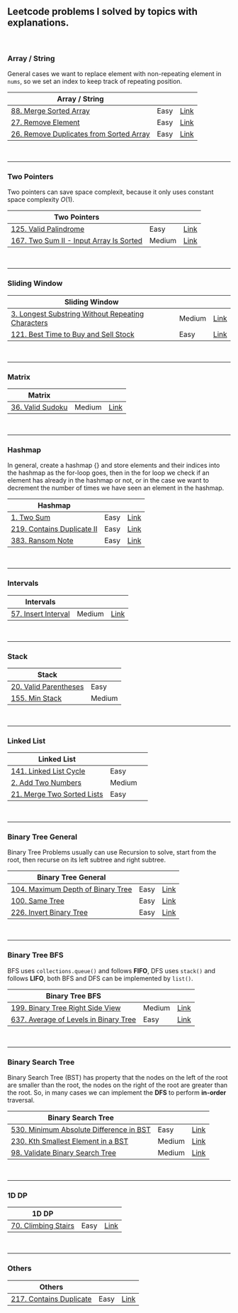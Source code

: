 ## Leetcode problems I solved by topics with explanations.

<!--
Template
|Topic|||
|---|---|---|
|[]()|Easy|[Link]()|
-->

<br>

### Array / String

General cases we want to replace element with non-repeating element in `nums`, so we set an index to keep track of repeating position.

|Array / String|||
|---|---|---|
|[88. Merge Sorted Array](88.Merge_Sorted_Array_(Easy).md)|Easy|[Link](https://leetcode.com/problems/merge-sorted-array/)|
|[27. Remove Element](27.Remove_Element_(Easy).md)|Easy|[Link](https://leetcode.com/problems/remove-element/)|
|[26. Remove Duplicates from Sorted Array](26.Remove_Duplicates_from_Sorted_Array_(Easy).md)|Easy|[Link](https://leetcode.com/problems/remove-duplicates-from-sorted-array/)|

<br>

---

### Two Pointers

Two pointers can save space complexit, because it only uses constant space complexity $O(1)$.

|Two Pointers|||
|---|---|---|
|[125. Valid Palindrome](125.Valid_Palindrome_(Easy).md)|Easy|[Link](https://leetcode.com/problems/valid-palindrome/)|
|[167. Two Sum II - Input Array Is Sorted](167.Two_Sum_II_(Medium).md)|Medium|[Link](https://leetcode.com/problems/two-sum-ii-input-array-is-sorted/)|

<br>

---

### Sliding Window

|Sliding Window|||
|---|---|---|
|[3. Longest Substring Without Repeating Characters](3.Longest_Substring_Without_Repeating_Characters_(Medium).md)|Medium|[Link](https://leetcode.com/problems/longest-substring-without-repeating-characters/)|
|[121. Best Time to Buy and Sell Stock](121.Best_Time_to_Buy_and_Sell_Stock_(Easy).md)|Easy|[Link](https://leetcode.com/problems/best-time-to-buy-and-sell-stock/)|

<br>

---

### Matrix

|Matrix|||
|---|---|---|
|[36. Valid Sudoku](36.Valid_Sudoku_(Medium).md)|Medium|[Link](https://leetcode.com/problems/valid-sudoku/)|

<br>

---
  
### Hashmap

In general, create a hashmap {} and store elements and their indices into the hashmap as the for-loop goes, then in the for loop we check if an element has already in the hashmap or not, or in the case we want to decrement the number of times we have seen an element in the hashmap.

|Hashmap|||
|---|---|---|
|[1. Two Sum](1.Two_Sum_(Easy).md)|Easy|[Link](https://leetcode.com/problems/two-sum/)|
|[219. Contains Duplicate II](219.Contains_Duplicate_II_(Easy).md)|Easy|[Link](https://leetcode.com/problems/contains-duplicate-ii/)|
|[383. Ransom Note](383.Ransom_Note_(Easy).md)|Easy|[Link](https://leetcode.com/problems/ransom-note/)|

<br>

---

### Intervals

|Intervals|||
|---|---|---|
|[57. Insert Interval](57.Insert_Interval_(Medium).md)|Medium|[Link](https://leetcode.com/problems/insert-interval/)|

<br>

---

### Stack

|Stack||
|---|---|
|[20. Valid Parentheses](20.Valid_Parentheses_(Easy).md)|Easy|
|[155. Min Stack](155.Min_Stack_(Medium).md)|Medium|

<br>

---

### Linked List

|Linked List|||
|---|---|---|
|[141. Linked List Cycle](141.Linked_List_Cycle_(Easy).md)|Easy|
|[2. Add Two Numbers](2.Add_Two_Numbers_(Medium).md)|Medium|
|[21. Merge Two Sorted Lists](21.Merge_Two_Sorted_Lists_(Easy).md)|Easy|

<br>

---

### Binary Tree General

Binary Tree Problems usually can use Recursion to solve, start from the root, then recurse on its left subtree and right subtree.

|Binary Tree General|||
|---|---|---|
|[104. Maximum Depth of Binary Tree](104.Maximum_Depth_of_Binary_Tree_(Easy).md)|Easy|[Link](https://leetcode.com/problems/maximum-depth-of-binary-tree/)|
|[100. Same Tree](100.Same_Tree_(Easy).md)|Easy|[Link](https://leetcode.com/problems/same-tree/)|
|[226. Invert Binary Tree](226.Invert_Binary_Tree_(Easy).md)|Easy|[Link](https://leetcode.com/problems/invert-binary-tree/)|

<br>

---

### Binary Tree BFS

BFS uses `collections.queue()` and follows **FIFO**, DFS uses `stack()` and follows **LIFO**, both BFS and DFS can be implemented by `list()`.

|Binary Tree BFS|||
|---|---|---|
|[199. Binary Tree Right Side View](199.Binary_Tree_Right_Side_View_(Medium).md)|Medium|[Link](https://leetcode.com/problems/binary-tree-right-side-view/)|
|[637. Average of Levels in Binary Tree](637.Average_of_Levels_in_Binary_Tree_(Easy).md)|Easy|[Link](https://leetcode.com/problems/average-of-levels-in-binary-tree/)|

<br>

---

### Binary Search Tree

Binary Search Tree (BST) has property that the nodes on the left of the root are smaller than the root, the nodes on the right of the root are greater than the root. So, in many cases we can implement the **DFS** to perform **in-order** traversal.

|Binary Search Tree|||
|---|---|---|
|[530. Minimum Absolute Difference in BST](530.Minimum_Absolute_Difference_in_BST_(Easy).md)|Easy|[Link](https://leetcode.com/problems/minimum-absolute-difference-in-bst/)|
|[230. Kth Smallest Element in a BST](230.Kth_Smallest_Element_in_a_BST_(Medium).md)|Medium|[Link](https://leetcode.com/problems/kth-smallest-element-in-a-bst/)|
|[98. Validate Binary Search Tree](98.Validate_Binary_Search_Tree_(Medium).md)|Medium|[Link](https://leetcode.com/problems/validate-binary-search-tree/)|

<br>

---

### 1D DP

|1D DP|||
|---|---|---|
|[70. Climbing Stairs](70.Climbing_Stairs_(Easy).md)|Easy|[Link](https://leetcode.com/problems/climbing-stairs/)|

<br>

---

### Others

|Others|||
|---|---|---|
|[217. Contains Duplicate](217.Contains_Duplicate_(Easy).md)|Easy|[Link](https://leetcode.com/problems/contains-duplicate/)|
